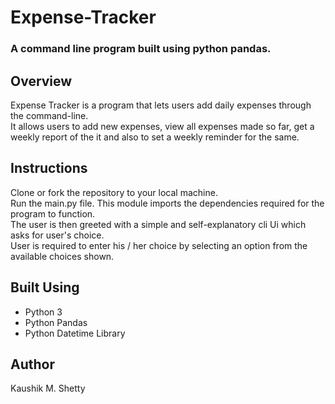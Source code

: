 # Expense-Tracker
### A command line program built using python pandas.

## Overview

Expense Tracker is a program that lets users add daily expenses through the command-line. <br />
It allows users to add new expenses, view all expenses made so far, get a weekly report of the it and also to set a weekly reminder for the same.

## Instructions

Clone or fork the repository to your local machine. <br />
Run the main.py file. This module imports the dependencies required for the program to function. <br />
The user is then greeted with a simple and self-explanatory cli Ui which asks for user's choice. <br />
User is required to enter his / her choice by selecting an option from the available choices shown.

## Built Using

* Python 3
* Python Pandas
* Python Datetime Library

## Author

Kaushik M. Shetty
